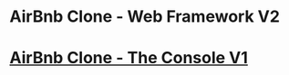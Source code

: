 # AirBnb Clone - Web Framework V2
# [AirBnb Clone - The Console V1](https://github.com/YoussefKamal098/AirBnB_clone)
